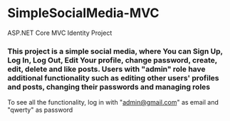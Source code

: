 # SimpleSocialMedia-MVC
ASP.NET Core MVC Identity Project

### This project is a simple social media, where You can Sign Up, Log In, Log Out, Edit Your profile, change password, create, edit, delete and like posts. Users with "admin" role have additional functionality such as editing other users' profiles and posts, changing their passwords and managing roles

To see all the functionality, log in with "admin@gmail.com" as email and "qwerty" as password
